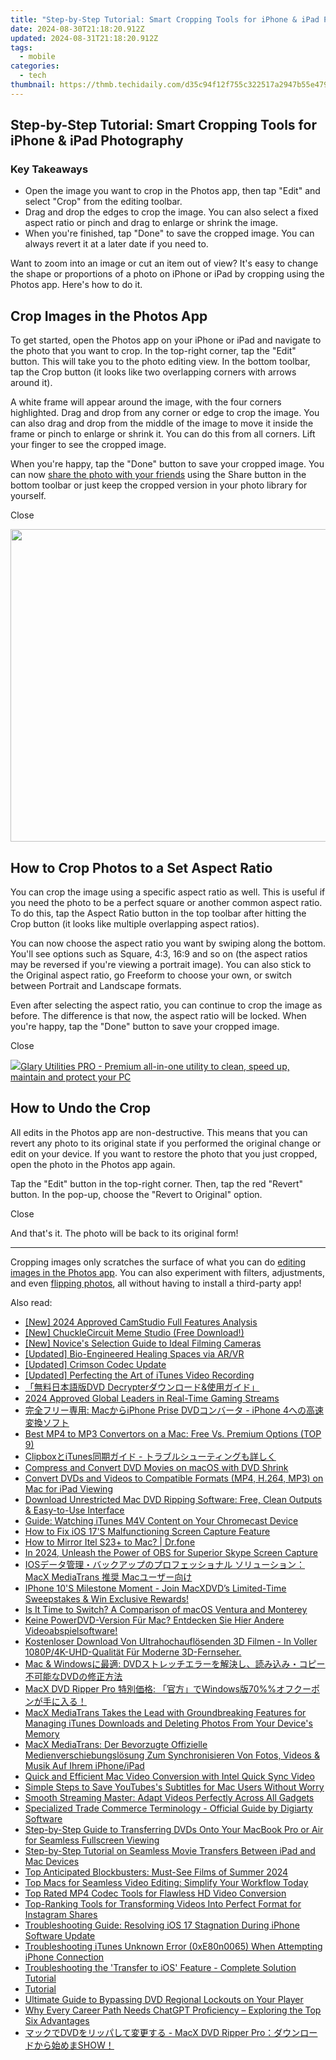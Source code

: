 ```yaml
---
title: "Step-by-Step Tutorial: Smart Cropping Tools for iPhone & iPad Photography"
date: 2024-08-30T21:18:20.912Z
updated: 2024-08-31T21:18:20.912Z
tags:
  - mobile
categories:
  - tech
thumbnail: https://thmb.techidaily.com/d35c94f12f755c322517a2947b55e4796f16febf7bfe5d4d03e4ed968b83a331.jpg
---
```


## Step-by-Step Tutorial: Smart Cropping Tools for iPhone & iPad Photography

### Key Takeaways

* Open the image you want to crop in the Photos app, then tap "Edit" and select "Crop" from the editing toolbar.
* Drag and drop the edges to crop the image. You can also select a fixed aspect ratio or pinch and drag to enlarge or shrink the image.
* When you're finished, tap "Done" to save the cropped image. You can always revert it at a later date if you need to.

 Want to zoom into an image or cut an item out of view? It's easy to change the shape or proportions of a photo on iPhone or iPad by cropping using the Photos app. Here's how to do it.

##  Crop Images in the Photos App

 To get started, open the Photos app on your iPhone or iPad and navigate to the photo that you want to crop. In the top-right corner, tap the "Edit" button. This will take you to the photo editing view. In the bottom toolbar, tap the Crop button (it looks like two overlapping corners with arrows around it).

 A white frame will appear around the image, with the four corners highlighted. Drag and drop from any corner or edge to crop the image. You can also drag and drop from the middle of the image to move it inside the frame or pinch to enlarge or shrink it. You can do this from all corners. Lift your finger to see the cropped image.

 When you're happy, tap the "Done" button to save your cropped image. You can now [share the photo with your friends](https://program-issues.techidaily.com/definitive-guide-for-resolving-dauntless-pc-stability-issues-and-crashes/) using the Share button in the bottom toolbar or just keep the cropped version in your photo library for yourself.

Close 

<!-- affiliate ads begin -->
<a href="https://appsumo.8odi.net/c/5597632/2087407/7443" target="_top" id="2087407"><img src="//a.impactradius-go.com/display-ad/7443-2087407" border="0" alt="" width="600" height="500"/></a><img height="0" width="0" src="https://appsumo.8odi.net/i/5597632/2087407/7443" style="position:absolute;visibility:hidden;" border="0" />
<!-- affiliate ads end -->
##  How to Crop Photos to a Set Aspect Ratio

 You can crop the image using a specific aspect ratio as well. This is useful if you need the photo to be a perfect square or another common aspect ratio. To do this, tap the Aspect Ratio button in the top toolbar after hitting the Crop button (it looks like multiple overlapping aspect ratios).

 You can now choose the aspect ratio you want by swiping along the bottom. You'll see options such as Square, 4:3, 16:9 and so on (the aspect ratios may be reversed if you're viewing a portrait image). You can also stick to the Original aspect ratio, go Freeform to choose your own, or switch between Portrait and Landscape formats.

 Even after selecting the aspect ratio, you can continue to crop the image as before. The difference is that now, the aspect ratio will be locked. When you're happy, tap the "Done" button to save your cropped image.

Close 

<!-- affiliate ads begin -->
<a href="https://order.glarysoft.com/order/checkout.php?PRODS=4535075&QTY=1&AFFILIATE=108875&CART=1"><img src="https://secure.avangate.com/images/merchant/6734fa703f6633ab896eecbdfad8953a/products/GU-500_672.png" border="0">Glary Utilities PRO -  Premium all-in-one utility to clean, speed up, maintain and protect your PC</a>
<!-- affiliate ads end -->
##  How to Undo the Crop

 All edits in the Photos app are non-destructive. This means that you can revert any photo to its original state if you performed the original change or edit on your device. If you want to restore the photo that you just cropped, open the photo in the Photos app again.

 Tap the "Edit" button in the top-right corner. Then, tap the red "Revert" button. In the pop-up, choose the "Revert to Original" option.

Close 

 And that's it. The photo will be back to its original form!

---

 Cropping images only scratches the surface of what you can do [editing images in the Photos app](https://screen-recording.techidaily.com/new-2024-approved-android-capture-king-spam-free-edition/). You can also experiment with filters, adjustments, and even [flipping photos](https://on-screen-recording.techidaily.com/new-2024-approved-mastering-xbox-live-top-four-recording-techniques/), all without having to install a third-party app!

<ins class="adsbygoogle"
     style="display:block"
     data-ad-format="autorelaxed"
     data-ad-client="ca-pub-7571918770474297"
     data-ad-slot="1223367746"></ins>



<ins class="adsbygoogle"
     style="display:block"
     data-ad-client="ca-pub-7571918770474297"
     data-ad-slot="8358498916"
     data-ad-format="auto"
     data-full-width-responsive="true"></ins>

<span class="atpl-alsoreadstyle">Also read:</span>
<div><ul>
<li><a href="https://screen-activity-recording.techidaily.com/new-2024-approved-camstudio-full-features-analysis/"><u>[New] 2024 Approved  CamStudio Full Features Analysis</u></a></li>
<li><a href="https://extra-lessons.techidaily.com/new-chucklecircuit-meme-studio-free-download/"><u>[New] ChuckleCircuit Meme Studio (Free Download!)</u></a></li>
<li><a href="https://extra-skills.techidaily.com/new-novices-selection-guide-to-ideal-filming-cameras/"><u>[New] Novice's Selection Guide to Ideal Filming Cameras</u></a></li>
<li><a href="https://extra-lessons.techidaily.com/updated-bio-engineered-healing-spaces-via-arvr/"><u>[Updated] Bio-Engineered Healing Spaces via AR/VR</u></a></li>
<li><a href="https://on-screen-recording.techidaily.com/updated-crimson-codec-update/"><u>[Updated] Crimson Codec Update</u></a></li>
<li><a href="https://video-capture.techidaily.com/updated-perfecting-the-art-of-itunes-video-recording/"><u>[Updated] Perfecting the Art of iTunes Video Recording</u></a></li>
<li><a href="https://some-approaches.techidaily.com/dvd-decrypterand/"><u>「無料日本語版DVD Decrypterダウンロード&使用ガイド」</u></a></li>
<li><a href="https://some-knowledge.techidaily.com/2024-approved-global-leaders-in-real-time-gaming-streams/"><u>2024 Approved  Global Leaders in Real-Time Gaming Streams</u></a></li>
<li><a href="https://some-approaches.techidaily.com/maciphone-prise-dvd-iphone-4/"><u>完全フリー専用: MacからiPhone Prise DVDコンバータ - iPhone 4への高速変換ソフト</u></a></li>
<li><a href="https://some-approaches.techidaily.com/best-mp4-to-mp3-convertors-on-a-mac-free-vs-premium-options-top-9/"><u>Best MP4 to MP3 Convertors on a Mac: Free Vs. Premium Options (TOP 9)</u></a></li>
<li><a href="https://some-approaches.techidaily.com/clipboxitunes/"><u>ClipboxとiTunes同期ガイド - トラブルシューティングも詳しく</u></a></li>
<li><a href="https://some-approaches.techidaily.com/compress-and-convert-dvd-movies-on-macos-with-dvd-shrink/"><u>Compress and Convert DVD Movies on macOS with DVD Shrink</u></a></li>
<li><a href="https://some-approaches.techidaily.com/convert-dvds-and-videos-to-compatible-formats-mp4-h264-mp3-on-mac-for-ipad-viewing/"><u>Convert DVDs and Videos to Compatible Formats (MP4, H.264, MP3) on Mac for iPad Viewing</u></a></li>
<li><a href="https://some-approaches.techidaily.com/download-unrestricted-mac-dvd-ripping-software-free-clean-outputs-and-easy-to-use-interface/"><u>Download Unrestricted Mac DVD Ripping Software: Free, Clean Outputs & Easy-to-Use Interface</u></a></li>
<li><a href="https://some-approaches.techidaily.com/guide-watching-itunes-m4v-content-on-your-chromecast-device/"><u>Guide: Watching iTunes M4V Content on Your Chromecast Device</u></a></li>
<li><a href="https://some-approaches.techidaily.com/how-to-fix-ios-17s-malfunctioning-screen-capture-feature/"><u>How to Fix iOS 17'S Malfunctioning Screen Capture Feature</u></a></li>
<li><a href="https://screen-mirror.techidaily.com/how-to-mirror-itel-s23plus-to-mac-drfone-by-drfone-android/"><u>How to Mirror Itel S23+ to Mac? | Dr.fone</u></a></li>
<li><a href="https://on-screen-recording.techidaily.com/in-2024-unleash-the-power-of-obs-for-superior-skype-screen-capture/"><u>In 2024, Unleash the Power of OBS for Superior Skype Screen Capture</u></a></li>
<li><a href="https://some-approaches.techidaily.com/ios-macx-mediatrans-mac/"><u>IOSデータ管理・バックアップのプロフェッショナル ソリューション：MacX MediaTrans 推奨 Macユーザー向け</u></a></li>
<li><a href="https://some-approaches.techidaily.com/iphone-10s-milestone-moment-join-macxdvds-limited-time-sweepstakes-and-win-exclusive-rewards/"><u>IPhone 10'S Milestone Moment - Join MacXDVD’s Limited-Time Sweepstakes & Win Exclusive Rewards!</u></a></li>
<li><a href="https://some-approaches.techidaily.com/is-it-time-to-switch-a-comparison-of-macos-ventura-and-monterey/"><u>Is It Time to Switch? A Comparison of macOS Ventura and Monterey</u></a></li>
<li><a href="https://some-approaches.techidaily.com/keine-powerdvd-version-fur-mac-entdecken-sie-hier-andere-videoabspielsoftware/"><u>Keine PowerDVD-Version Für Mac? Entdecken Sie Hier Andere Videoabspielsoftware!</u></a></li>
<li><a href="https://some-approaches.techidaily.com/kostenloser-download-von-ultrahochauflosenden-3d-filmen-in-voller-1080p4k-uhd-qualitat-fur-moderne-3d-fernseher/"><u>Kostenloser Download Von Ultrahochauflösenden 3D Filmen - In Voller 1080P/4K-UHD-Qualität Für Moderne 3D-Fernseher.</u></a></li>
<li><a href="https://some-approaches.techidaily.com/mac-and-windows-dvddvd/"><u>Mac & Windowsに最適: DVDストレッチエラーを解決し、読み込み・コピー不可能なDVDの修正方法</u></a></li>
<li><a href="https://some-approaches.techidaily.com/macx-dvd-ripper-pro-windows70/"><u>MacX DVD Ripper Pro 特別価格: 「官方」でWindows版70%%オフクーポンが手に入る！</u></a></li>
<li><a href="https://some-approaches.techidaily.com/macx-mediatrans-takes-the-lead-with-groundbreaking-features-for-managing-itunes-downloads-and-deleting-photos-from-your-devices-memory/"><u>MacX MediaTrans Takes the Lead with Groundbreaking Features for Managing iTunes Downloads and Deleting Photos From Your Device's Memory</u></a></li>
<li><a href="https://some-approaches.techidaily.com/macx-mediatrans-der-bevorzugte-offizielle-medienverschiebungslosung-zum-synchronisieren-von-fotos-videos-and-musik-auf-ihrem-iphoneipad/"><u>MacX MediaTrans: Der Bevorzugte Offizielle Medienverschiebungslösung Zum Synchronisieren Von Fotos, Videos & Musik Auf Ihrem iPhone/iPad</u></a></li>
<li><a href="https://some-approaches.techidaily.com/quick-and-efficient-mac-video-conversion-with-intel-quick-sync-video/"><u>Quick and Efficient Mac Video Conversion with Intel Quick Sync Video</u></a></li>
<li><a href="https://some-approaches.techidaily.com/simple-steps-to-save-youtubess-subtitles-for-mac-users-without-worry/"><u>Simple Steps to Save YouTubes's Subtitles for Mac Users Without Worry</u></a></li>
<li><a href="https://some-approaches.techidaily.com/smooth-streaming-master-adapt-videos-perfectly-across-all-gadgets/"><u>Smooth Streaming Master: Adapt Videos Perfectly Across All Gadgets</u></a></li>
<li><a href="https://some-approaches.techidaily.com/specialized-trade-commerce-terminology-official-guide-by-digiarty-software/"><u>Specialized Trade Commerce Terminology - Official Guide by Digiarty Software</u></a></li>
<li><a href="https://some-approaches.techidaily.com/step-by-step-guide-to-transferring-dvds-onto-your-macbook-pro-or-air-for-seamless-fullscreen-viewing/"><u>Step-by-Step Guide to Transferring DVDs Onto Your MacBook Pro or Air for Seamless Fullscreen Viewing</u></a></li>
<li><a href="https://some-approaches.techidaily.com/step-by-step-tutorial-on-seamless-movie-transfers-between-ipad-and-mac-devices/"><u>Step-by-Step Tutorial on Seamless Movie Transfers Between iPad and Mac Devices</u></a></li>
<li><a href="https://some-approaches.techidaily.com/top-anticipated-blockbusters-must-see-films-of-summer-2024/"><u>Top Anticipated Blockbusters: Must-See Films of Summer 2024</u></a></li>
<li><a href="https://some-approaches.techidaily.com/top-macs-for-seamless-video-editing-simplify-your-workflow-today/"><u>Top Macs for Seamless Video Editing: Simplify Your Workflow Today</u></a></li>
<li><a href="https://some-approaches.techidaily.com/top-rated-mp4-codec-tools-for-flawless-hd-video-conversion/"><u>Top Rated MP4 Codec Tools for Flawless HD Video Conversion</u></a></li>
<li><a href="https://some-approaches.techidaily.com/top-ranking-tools-for-transforming-videos-into-perfect-format-for-instagram-shares/"><u>Top-Ranking Tools for Transforming Videos Into Perfect Format for Instagram Shares</u></a></li>
<li><a href="https://some-approaches.techidaily.com/troubleshooting-guide-resolving-ios-17-stagnation-during-iphone-software-update/"><u>Troubleshooting Guide: Resolving iOS 17 Stagnation During iPhone Software Update</u></a></li>
<li><a href="https://some-approaches.techidaily.com/troubleshooting-itunes-unknown-error-0xe80n0065-when-attempting-iphone-connection/"><u>Troubleshooting iTunes Unknown Error (0xE80n0065) When Attempting iPhone Connection</u></a></li>
<li><a href="https://some-approaches.techidaily.com/troubleshooting-the-transfer-to-ios-feature-complete-solution-tutorial/"><u>Troubleshooting the 'Transfer to iOS' Feature - Complete Solution Tutorial</u></a></li>
<li><a href="https://some-approaches.techidaily.com/tutorial/"><u>Tutorial</u></a></li>
<li><a href="https://some-approaches.techidaily.com/ultimate-guide-to-bypassing-dvd-regional-lockouts-on-your-player/"><u>Ultimate Guide to Bypassing DVD Regional Lockouts on Your Player</u></a></li>
<li><a href="https://tech-revival.techidaily.com/why-every-career-path-needs-chatgpt-proficiency-exploring-the-top-six-advantages/"><u>Why Every Career Path Needs ChatGPT Proficiency – Exploring the Top Six Advantages</u></a></li>
<li><a href="https://some-approaches.techidaily.com/dvd-macx-dvd-ripper-proshow/"><u>マックでDVDをリッパして変更する - MacX DVD Ripper Pro：ダウンロードから始めまSHOW！</u></a></li>
</ul></div>
